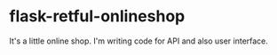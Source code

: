 # flask-retful-onlineshop
It's a little online shop. I'm writing code for API and also user interface.
